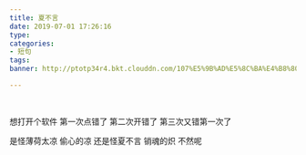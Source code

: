 ```yaml
---
title: 夏不言
date: 2019-07-01 17:26:16
type: 
categories: 
- 短句
tags:
banner: http://ptotp34r4.bkt.clouddn.com/107%E5%9B%AD%E5%8C%BA%E4%B8%80%E8%A7%92.jpg

---
```


<br />

想打开个软件
第一次点错了
第二次开错了
第三次又错第一次了

是怪薄荷太凉
偷心的凉
还是怪夏不言
销魂的炽
不然呢